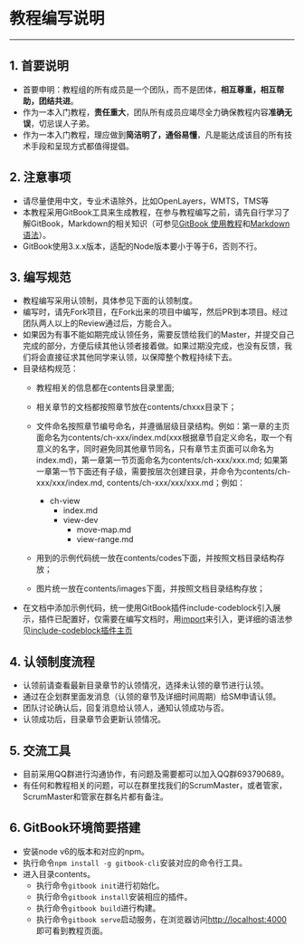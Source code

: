 # 教程编写说明
---- 
## 1. 首要说明
* 首要申明：教程组的所有成员是一个团队，而不是团体，**相互尊重，相互帮助，团结共进**。
* 作为一本入门教程，**责任重大**，团队所有成员应竭尽全力确保教程内容**准确无误**，切忌误人子弟。
* 作为一本入门教程，理应做到**简洁明了，通俗易懂**，凡是能达成该目的所有技术手段和呈现方式都值得提倡。
## 2. 注意事项
* 请尽量使用中文，专业术语除外，比如OpenLayers，WMTS，TMS等
* 本教程采用GitBook工具来生成教程，在参与教程编写之前，请先自行学习了解GitBook，Markdown的相关知识（可参见[GitBook 使用教程][1]和[Markdown语法][2]）。 
* GitBook使用3.x.x版本，适配的Node版本要小于等于6，否则不行。
## 3. 编写规范
* 教程编写采用认领制，具体参见下面的认领制度。
* 编写时，请先Fork项目，在Fork出来的项目中编写，然后PR到本项目。经过团队两人以上的Review通过后，方能合入。
* 如果因为有事不能如期完成认领任务，需要反馈给我们的Master，并提交自己完成的部分，方便后续其他认领者接着做。如果过期没完成，也没有反馈，我们将会直接征求其他同学来认领，以保障整个教程持续下去。
* 目录结构规范：
	* 教程相关的信息都在contents目录里面;
	* 相关章节的文档都按照章节放在contents/chxxx目录下；
	* 文件命名按照章节编号命名，并遵循层级目录结构。例如：第一章的主页面命名为contents/ch-xxx/index.md(xxx根据章节自定义命名，取一个有意义的名字，同时避免同其他章节同名，只有章节主页面可以命名为index.md)，第一章第一节页面命名为contents/ch-xxx/xxx.md; 如果第一章第一节下面还有子级，需要按层次创建目录，并命令为contents/ch-xxx/xxx/index.md, contents/ch-xxx/xxx/xxx.md；例如：
        * ch-view
            - index.md
            - view-dev
                + move-map.md
                + view-range.md

	* 用到的示例代码统一放在contents/codes下面，并按照文档目录结构存放；
	* 图片统一放在contents/images下面，并按照文档目录结构存放；
* 在文档中添加示例代码，统一使用GitBook插件include-codeblock引入展示，插件已配置好，仅需要在编写文档时，用[import](path/document.md)来引入，更详细的语法参见[include-codeblock插件主页][3]
## 4. 认领制度流程
* 认领前请查看最新目录章节的认领情况，选择未认领的章节进行认领。
* 通过在企划群里面发消息（认领的章节及详细时间周期）给SM申请认领。
* 团队讨论确认后，回复消息给认领人，通知认领成功与否。
* 认领成功后，目录章节会更新认领情况。
## 5. 交流工具
* 目前采用QQ群进行沟通协作，有问题及需要都可以加入QQ群693790689。
* 有任何和教程相关的问题，可以在群里找我们的ScrumMaster，或者管家，ScrumMaster和管家在群名片都有备注。
## 6. GitBook环境简要搭建
* 安装node v6的版本和对应的npm。
* 执行命令`npm install -g gitbook-cli`安装对应的命令行工具。
* 进入目录contents。
	* 执行命令`gitbook init`进行初始化。
	* 执行命令`gitbook install`安装相应的插件。
	* 执行命令`gitbook build`进行构建。
	* 执行命令`gitbook serve`启动服务，在浏览器访问[http://localhost:4000][4]即可看到教程页面。


[1]:	https://www.jianshu.com/p/421cc442f06c
[2]:	http://gitbook.hushuang.me/syntax/markdown.html
[3]:	https://plugins.gitbook.com/plugin/include-codeblock
[4]:	http://localhost:4000